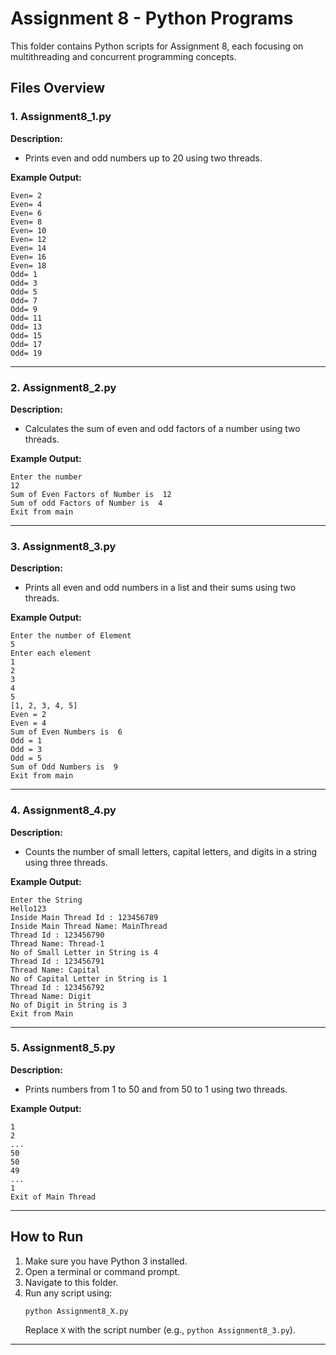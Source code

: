 # Assignment 8 - Python Programs

This folder contains Python scripts for Assignment 8, each focusing on multithreading and concurrent programming concepts.

## Files Overview

### 1. Assignment8_1.py

**Description:**  
- Prints even and odd numbers up to 20 using two threads.

**Example Output:**
```
Even= 2
Even= 4
Even= 6
Even= 8
Even= 10
Even= 12
Even= 14
Even= 16
Even= 18
Odd= 1
Odd= 3
Odd= 5
Odd= 7
Odd= 9
Odd= 11
Odd= 13
Odd= 15
Odd= 17
Odd= 19
```

---

### 2. Assignment8_2.py

**Description:**  
- Calculates the sum of even and odd factors of a number using two threads.

**Example Output:**
```
Enter the number
12
Sum of Even Factors of Number is  12
Sum of odd Factors of Number is  4
Exit from main
```

---

### 3. Assignment8_3.py

**Description:**  
- Prints all even and odd numbers in a list and their sums using two threads.

**Example Output:**
```
Enter the number of Element
5
Enter each element
1
2
3
4
5
[1, 2, 3, 4, 5]
Even = 2
Even = 4
Sum of Even Numbers is  6
Odd = 1
Odd = 3
Odd = 5
Sum of Odd Numbers is  9
Exit from main
```

---

### 4. Assignment8_4.py

**Description:**  
- Counts the number of small letters, capital letters, and digits in a string using three threads.

**Example Output:**
```
Enter the String
Hello123
Inside Main Thread Id : 123456789
Inside Main Thread Name: MainThread
Thread Id : 123456790
Thread Name: Thread-1
No of Small Letter in String is 4
Thread Id : 123456791
Thread Name: Capital
No of Capital Letter in String is 1
Thread Id : 123456792
Thread Name: Digit
No of Digit in String is 3
Exit from Main
```

---

### 5. Assignment8_5.py

**Description:**  
- Prints numbers from 1 to 50 and from 50 to 1 using two threads.

**Example Output:**
```
1
2
...
50
50
49
...
1
Exit of Main Thread
```

---

## How to Run

1. Make sure you have Python 3 installed.
2. Open a terminal or command prompt.
3. Navigate to this folder.
4. Run any script using:
   ```
   python Assignment8_X.py
   ```
   Replace `X` with the script number (e.g., `python Assignment8_3.py`).

---
